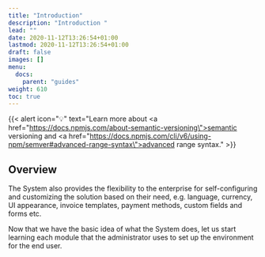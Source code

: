 ```yaml
---
title: "Introduction"
description: "Introduction "
lead: ""
date: 2020-11-12T13:26:54+01:00
lastmod: 2020-11-12T13:26:54+01:00
draft: false
images: []
menu:
  docs:
    parent: "guides"
weight: 610
toc: true
---
```


{{< alert icon="💡" text="Learn more about <a href=\"https://docs.npmjs.com/about-semantic-versioning\">semantic versioning</a> and <a href=\"https://docs.npmjs.com/cli/v6/using-npm/semver#advanced-range-syntax\">advanced range syntax</a>." >}}

## Overview

The System also provides the flexibility to the enterprise for self-configuring and customizing the solution based on their need, e.g. language, currency, UI appearance, invoice templates, payment methods, custom fields and forms etc.

Now that we have the basic idea of what the System does, let us start learning each module that the administrator uses to set up the environment for the end user.

